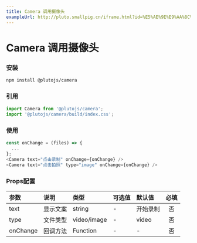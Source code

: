 ```yaml
---
title: Camera 调用摄像头
exampleUrl: http://pluto.smallpig.cn/iframe.html?id=%E5%AE%9E%E9%AA%8C%E5%AE%A4-camera-%E8%B0%83%E7%94%A8%E6%91%84%E5%83%8F%E5%A4%B4--story-1
---
```


# Camera 调用摄像头

### 安装
``` bash
npm install @plutojs/camera
```

### 引用
``` js
import Camera from '@plutojs/camera';
import '@plutojs/camera/build/index.css';
```

### 使用
``` js
const onChange = (files) => {
  ...
};
<Camera text="点击录制" onChange={onChange} />
<Camera text="点击拍照" type="image" onChange={onChange} />
```

### Props配置
| 参数 | 说明 | 类型 | 可选值 | 默认值 | 必填 |
| :-- | :-- | :-- | :-- | :-- | :--: |
| text | 显示文案 | string | - | 开始录制 | 否 |
| type | 文件类型 | video/image | - | video | 否 |
| onChange | 回调方法 | Function | - | - | 否 |